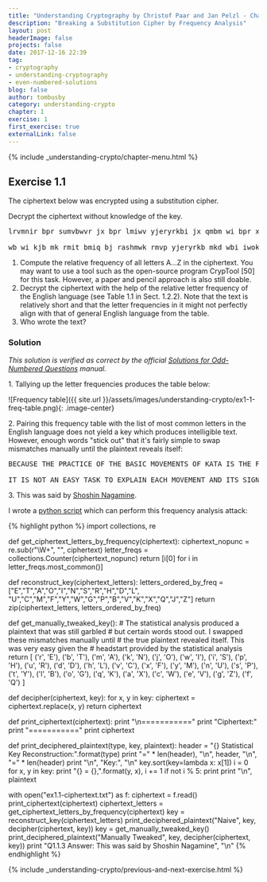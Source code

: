 ```yaml
---
title: "Understanding Cryptography by Christof Paar and Jan Pelzl - Chapter 1 Solutions - Ex1.1"
description: "Breaking a Substitution Cipher by Frequency Analysis"
layout: post
headerImage: false
projects: false
date: 2017-12-16 22:39
tag:
- cryptography
- understanding-cryptography
- even-numbered-solutions
blog: false
author: tombusby
category: understanding-crypto
chapter: 1
exercise: 1
first_exercise: true
externalLink: false
---
```


{% include _understanding-crypto/chapter-menu.html %}

## Exercise 1.1

The ciphertext below was encrypted using a substitution cipher.

Decrypt the ciphertext without knowledge of the key.

<pre class="pre-wrap-enabled">
lrvmnir bpr sumvbwvr jx bpr lmiwv yjeryrkbi jx qmbm wi bpr xjvni mkd ymibrut jx irhx wi bpr riirkvr jx ymbinlmtmipw utn qmumbr dj w ipmhh but bj rhnvwdmbr bpr yjeryrkbi jx bpr qmbm mvvjudwko bj yt wkbrusurbmbwjk lmird jk xjubt trmui jx ibndt

wb wi kjb mk rmit bmiq bj rashmwk rmvp yjeryrkb mkd wbi iwokwxwvmkvr mkd ijyr ynib urymwk nkrashmwkrd bj ower m vjyshrbr rashmkmbwjk jkr cjnhd pmer bj lr fnmhwxwrd mkd wkiswurd bj invp mk rabrkb bpmb pr vjnhd urmvp bpr ibmbr jx rkhwopbrkrd ywkd vmsmlhr jx urvjokwgwko ijnkdhrii ijnkd mkd ipmsrhrii ipmsr w dj kjb drry ytirhx bpr xwkmh mnbpjuwbt lnb yt rasruwrkvr cwbp qmbm pmi hrxb kj djnlb bpmb bpr xjhhjcwko wi bpr sujsru msshwvmbwjk mkd wkbrusurbmbwjk w jxxru yt bprjuwri wk bpr pjsr bpmb bpr riirkvr jx jqwkmcmk qmumbr cwhh urymwk wkbmvb
</pre>

1. Compute the relative frequency of all letters A...Z in the ciphertext. You may want to use a tool such as the open-source program CrypTool [50] for this task. However, a paper and pencil approach is also still doable.
2. Decrypt the ciphertext with the help of the relative letter frequency of the English language (see Table 1.1 in Sect. 1.2.2). Note that the text is relatively short and that the letter frequencies in it might not perfectly align with that of general English language from the table.
3. Who wrote the text?

### Solution

*This solution is verified as correct by the official [Solutions for Odd-Numbered Questions](http://wiki.crypto.rub.de/Buch/en/download/Understanding_Cryptography_Odd_Solutions.pdf) manual.*

1\. Tallying up the letter frequencies produces the table below:

![Frequency table]({{ site.url }}/assets/images/understanding-crypto/ex1-1-freq-table.png){: .image-center}

2\. Pairing this frequency table with the list of most common letters in the English language does not yield a key which produces intelligible text. However, enough words "stick out" that it's fairly simple to swap mismatches manually until the plaintext reveals itself:

<pre class="pre-wrap-enabled">
BECAUSE THE PRACTICE OF THE BASIC MOVEMENTS OF KATA IS THE FOCUS AND MASTERY OF SELF IS THE ESSENCE OF MATSUBAYASHI RYU KARATE DO I SHALL TRY TO ELUCIDATE THE MOVEMENTS OF THE KATA ACCORDING TO MY INTERPRETATION BASED ON FORTY YEARS OF STUDY

IT IS NOT AN EASY TASK TO EXPLAIN EACH MOVEMENT AND ITS SIGNIFICANCE AND SOME MUST REMAIN UNEXPLAINED TO GIVE A COMPLETE EXPLANATION ONE WOULD HAVE TO BE QUALIFIED AND INSPIRED TO SUCH AN EXTENT THAT HE COULD REACH THE STATE OF ENLIGHTENED MIND CAPABLE OF RECOGNIZING SOUNDLESS SOUND AND SHAPELESS SHAPE I DO NOT DEEM MYSELF THE FINAL AUTHORITY BUT MY EXPERIENCE WITH KATA HAS LEFT NO DOUBT THAT THE FOLLOWING IS THE PROPER APPLICATION AND INTERPRETATION I OFFER MY THEORIES IN THE HOPE THAT THE ESSENCE OF OKINAWAN KARATE WILL REMAIN INTACT
</pre>

3\. This was said by [Shoshin Nagamine](https://en.wikipedia.org/wiki/Sh%C5%8Dshin_Nagamine).

I wrote a [python script](https://github.com/tombusby/understanding-cryptography-exercises/blob/master/Chapter%2001/ex1.1.py) which can perform this frequency analysis attack:

{% highlight python %}
import collections, re

def get_ciphertext_letters_by_frequency(ciphertext):
    ciphertext_nopunc = re.sub(r"\W+", "", ciphertext)
    letter_freqs = collections.Counter(ciphertext_nopunc)
    return [i[0] for i in letter_freqs.most_common()]

def reconstruct_key(ciphertext_letters):
    letters_ordered_by_freq = ["E","T","A","O","I","N","S","R","H","D","L",
        "U","C","M","F","Y","W","G","P","B","V","K","X","Q","J","Z"]
    return zip(ciphertext_letters, letters_ordered_by_freq)

def get_manually_tweaked_key():
    # The statistical analysis produced a plaintext that was still garbled
    # but certain words stood out. I swapped these mismatches manually until
    # the true plaintext revealed itself. This was very easy given the
    # headstart provided by the statistical analysis
    return [
        ('r', 'E'), ('b', 'T'), ('m', 'A'),
        ('k', 'N'), ('j', 'O'), ('w', 'I'),
        ('i', 'S'), ('p', 'H'), ('u', 'R'),
        ('d', 'D'), ('h', 'L'), ('v', 'C'),
        ('x', 'F'), ('y', 'M'), ('n', 'U'),
        ('s', 'P'), ('t', 'Y'), ('l', 'B'),
        ('o', 'G'), ('q', 'K'), ('a', 'X'),
        ('c', 'W'), ('e', 'V'), ('g', 'Z'),
        ('f', 'Q')
    ]

def decipher(ciphertext, key):
    for x, y in key:
        ciphertext = ciphertext.replace(x, y)
    return ciphertext

def print_ciphertext(ciphertext):
    print "\n==========="
    print "Ciphertext:"
    print "==========="
    print ciphertext

def print_deciphered_plaintext(type, key, plaintext):
    header = "{} Statistical Key Reconstruction:".format(type)
    print "=" * len(header), "\n", header, "\n", "=" * len(header)
    print "\n", "Key:", "\n"
    key.sort(key=lambda x: x[1])
    i = 0
    for x, y in key:
        print "{} = {},".format(y, x),
        i += 1
        if not i % 5: print
    print "\n", plaintext

with open("ex1.1-ciphertext.txt") as f:
    ciphertext = f.read()
    print_ciphertext(ciphertext)
    ciphertext_letters = get_ciphertext_letters_by_frequency(ciphertext)
    key = reconstruct_key(ciphertext_letters)
    print_deciphered_plaintext("Naive", key, decipher(ciphertext, key))
    key = get_manually_tweaked_key()
    print_deciphered_plaintext("Manually Tweaked", key, decipher(ciphertext, key))
    print "Q1.1.3 Answer: This was said by Shoshin Nagamine", "\n"
{% endhighlight %}

{% include _understanding-crypto/previous-and-next-exercise.html %}

